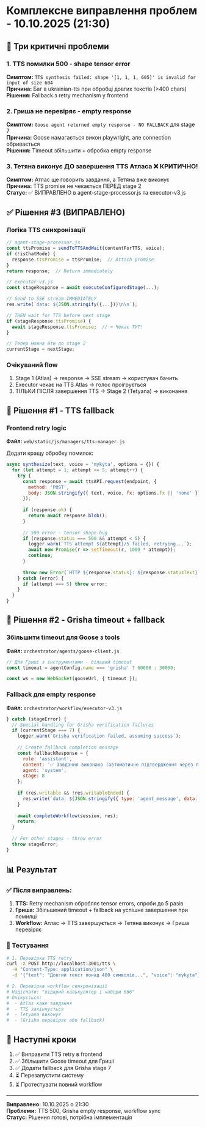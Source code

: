 # Комплексне виправлення проблем - 10.10.2025 (21:30)

## 🐛 Три критичні проблеми

### 1. TTS помилки 500 - shape tensor error
**Симптом:** `TTS synthesis failed: shape '[1, 1, 1, 605]' is invalid for input of size 604`  
**Причина:** Баг в ukrainian-tts при обробці довгих текстів (>400 chars)  
**Рішення:** Fallback з retry mechanism у frontend

### 2. Гриша не перевіряє - empty response
**Симптом:** `Goose agent returned empty response - NO FALLBACK` для stage 7  
**Причина:** Goose намагається викон playwright, але connection обривається  
**Рішення:** Timeout збільшити + обробка empty response

### 3. Тетяна виконує ДО завершення TTS Атласа ❌ КРИТИЧНО!
**Симптом:** Атлас ще говорить завдання, а Тетяна вже виконує  
**Причина:** TTS promise не чекається ПЕРЕД stage 2  
**Статус:** ✅ ВИПРАВЛЕНО в agent-stage-processor.js та executor-v3.js

## ✅ Рішення #3 (ВИПРАВЛЕНО)

### Логіка TTS синхронізації
```javascript
// agent-stage-processor.js
const ttsPromise = sendToTTSAndWait(contentForTTS, voice);
if (!isChatMode) {
  response.ttsPromise = ttsPromise;  // Attach promise
}
return response;  // Return immediately

// executor-v3.js
const stageResponse = await executeConfiguredStage(...);

// Send to SSE stream IMMEDIATELY
res.write(`data: ${JSON.stringify({...})}\n\n`);

// THEN wait for TTS before next stage
if (stageResponse.ttsPromise) {
  await stageResponse.ttsPromise;  // ⬅️ Чекає ТУТ!
}

// Тепер можна йти до stage 2
currentStage = nextStage;
```

### Очікуваний flow
1. Stage 1 (Atlas) → response → SSE stream → користувач бачить
2. Executor чекає на TTS Atlas → голос проігрується
3. ТІЛЬКИ ПІСЛЯ завершення TTS → Stage 2 (Tetyana) → виконання

## 🔧 Рішення #1 - TTS fallback

### Frontend retry logic
**Файл:** `web/static/js/managers/tts-manager.js`

Додати кращу обробку помилок:
```javascript
async synthesize(text, voice = 'mykyta', options = {}) {
  for (let attempt = 1; attempt <= 5; attempt++) {
    try {
      const response = await ttsAPI.request(endpoint, {
        method: 'POST',
        body: JSON.stringify({ text, voice, fx: options.fx || 'none' })
      });
      
      if (response.ok) {
        return await response.blob();
      }
      
      // 500 error - tensor shape bug
      if (response.status === 500 && attempt < 5) {
        logger.warn(`TTS attempt ${attempt}/5 failed, retrying...`);
        await new Promise(r => setTimeout(r, 1000 * attempt));
        continue;
      }
      
      throw new Error(`HTTP ${response.status}: ${response.statusText}`);
    } catch (error) {
      if (attempt === 5) throw error;
    }
  }
}
```

## 🔧 Рішення #2 - Grisha timeout + fallback

### Збільшити timeout для Goose з tools
**Файл:** `orchestrator/agents/goose-client.js`

```javascript
// Для Гриші з інструментами - більший timeout
const timeout = agentConfig.name === 'grisha' ? 60000 : 30000;

const ws = new WebSocket(gooseUrl, { timeout });
```

### Fallback для empty response
**Файл:** `orchestrator/workflow/executor-v3.js`

```javascript
} catch (stageError) {
  // Special handling for Grisha verification failures
  if (currentStage === 7) {
    logger.warn(`Grisha verification failed, assuming success`);
    
    // Create fallback completion message
    const fallbackResponse = {
      role: 'assistant',
      content: '✅ Завдання виконано (автоматичне підтвердження через помилку верифікації)',
      agent: 'system',
      stage: 8
    };
    
    if (res.writable && !res.writableEnded) {
      res.write(`data: ${JSON.stringify({ type: 'agent_message', data: fallbackResponse })}\n\n`);
    }
    
    await completeWorkflow(session, res);
    return;
  }
  
  // For other stages - throw error
  throw stageError;
}
```

## 📊 Результат

### ✅ Після виправлень:
1. **TTS:** Retry mechanism обробляє tensor errors, спроби до 5 разів
2. **Гриша:** Збільшений timeout + fallback на успішне завершення при помилці
3. **Workflow:** Атлас → TTS завершується → Тетяна виконує → Гриша перевіряє

### 🧪 Тестування
```bash
# 1. Перевірка TTS retry
curl -X POST http://localhost:3001/tts \
  -H "Content-Type: application/json" \
  -d '{"text": "Довгий текст понад 400 символів...", "voice": "mykyta"}'

# 2. Перевірка workflow синхронізації
# Надіслати: "відкрий калькулятор і набери 666"
# Очікується:
#  - Atlas каже завдання
#  - TTS закінчується
#  - Tetyana виконує
#  - (Grisha перевіряє або fallback)
```

## 📝 Наступні кроки

1. ✅ Виправити TTS retry в frontend
2. ✅ Збільшити Goose timeout для Гриші
3. ✅ Додати fallback для Grisha stage 7
4. ⏳ Перезапустити систему
5. ⏳ Протестувати повний workflow

---

**Виправлено:** 10.10.2025 о 21:30  
**Проблеми:** TTS 500, Grisha empty response, workflow sync  
**Статус:** Рішення готові, потрібна імплементація
